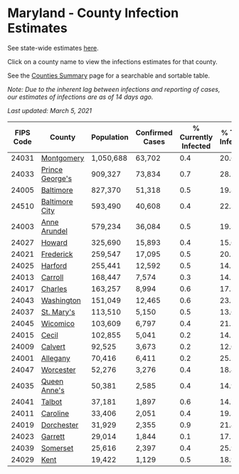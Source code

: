 # Maryland - County Infection Estimates

See state-wide estimates [here](/infections/us-md).

Click on a county name to view the infections estimates for that county.

See the [Counties Summary](/infections/summary-counties) page for a searchable and sortable table.

*Note: Due to the inherent lag between infections and reporting of cases, our estimates of infections are as of 14 days ago.*

*Last updated: March 5, 2021*

|   FIPS Code |                             County |   Population |   Confirmed Cases |   % Currently Infected |   % Total Infected |
|-------------|------------------------------------|--------------|-------------------|------------------------|--------------------|
|       24031 |           [Montgomery](montgomery) |    1,050,688 |            63,702 |                    0.4 |               20.6 |
|       24033 | [Prince George's](prince-george's) |      909,327 |            73,834 |                    0.7 |               28.5 |
|       24005 |             [Baltimore](baltimore) |      827,370 |            51,318 |                    0.5 |               19.8 |
|       24510 |   [Baltimore City](baltimore-city) |      593,490 |            40,608 |                    0.4 |               22.3 |
|       24003 |       [Anne Arundel](anne-arundel) |      579,234 |            36,084 |                    0.5 |               19.3 |
|       24027 |                   [Howard](howard) |      325,690 |            15,893 |                    0.4 |               15.6 |
|       24021 |             [Frederick](frederick) |      259,547 |            17,095 |                    0.5 |               20.5 |
|       24025 |                 [Harford](harford) |      255,441 |            12,592 |                    0.5 |               14.5 |
|       24013 |                 [Carroll](carroll) |      168,447 |             7,574 |                    0.3 |               14.2 |
|       24017 |                 [Charles](charles) |      163,257 |             8,994 |                    0.6 |               17.5 |
|       24043 |           [Washington](washington) |      151,049 |            12,465 |                    0.6 |               23.1 |
|       24037 |           [St. Mary's](st.-mary's) |      113,510 |             5,150 |                    0.5 |               13.6 |
|       24045 |               [Wicomico](wicomico) |      103,609 |             6,797 |                    0.4 |               21.1 |
|       24015 |                     [Cecil](cecil) |      102,855 |             5,041 |                    0.2 |               14.5 |
|       24009 |                 [Calvert](calvert) |       92,525 |             3,673 |                    0.2 |               12.0 |
|       24001 |               [Allegany](allegany) |       70,416 |             6,411 |                    0.2 |               25.5 |
|       24047 |             [Worcester](worcester) |       52,276 |             3,276 |                    0.4 |               18.4 |
|       24035 |       [Queen Anne's](queen-anne's) |       50,381 |             2,585 |                    0.4 |               14.9 |
|       24041 |                   [Talbot](talbot) |       37,181 |             1,897 |                    0.6 |               14.7 |
|       24011 |               [Caroline](caroline) |       33,406 |             2,051 |                    0.4 |               19.3 |
|       24019 |           [Dorchester](dorchester) |       31,929 |             2,355 |                    0.9 |               21.4 |
|       24023 |                 [Garrett](garrett) |       29,014 |             1,844 |                    0.1 |               17.2 |
|       24039 |               [Somerset](somerset) |       25,616 |             2,397 |                    0.4 |               25.9 |
|       24029 |                       [Kent](kent) |       19,422 |             1,129 |                    0.5 |               18.9 |